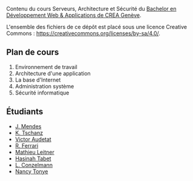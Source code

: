 ﻿Contenu du cours Serveurs, Architecture et Sécurité du [Bachelor en Développement Web & Applications de CREA Genève](https://www.creageneve.com/bachelor/developpement-web-et-applications/).

L'ensemble des fichiers de ce dépôt est placé sous une licence Creative Commons : https://creativecommons.org/licenses/by-sa/4.0/.

## Plan de cours

1. Environnement de travail
2. Architecture d'une application
3. La base d'Internet
4. Administration système
5. Sécurité informatique

## Étudiants

- [J. Mendes](https://github.com/JoMendes)
- [K. Tschanz](https://github.com/KarenCrea)
- [Victor Audetat](https://github.com/victorvkooz)
- [R. Ferrari](https://github.com/zeckart)
- [Mathieu Leitner](https://github.com/mathieuleitner)
- [Hasinah Tabet](http://github.com/Hasinah13)
- [L. Conzelmann](https://github.com/Maraen)
- [Nancy Tonye](https://github.com/BlacKKalypso)
